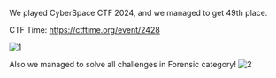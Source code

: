 We played CyberSpace CTF 2024, and we managed to get 49th place.

CTF Time: https://ctftime.org/event/2428

![1](https://i.postimg.cc/0NN1ZpPm/Screenshot-2024-09-02-at-1-22-45-AM.png)

Also we managed to solve all challenges in Forensic category!
![2](https://i.postimg.cc/0ynqptRP/Screenshot-2024-09-01-at-7-03-44-PM.png)
